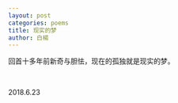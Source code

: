 ```yaml
---
layout: post
categories: poems
title: 现实的梦
author: 白楊
---
```


回首十多年前新奇与胆怯，现在的孤独就是现实的梦。

&nbsp;

2018.6.23
